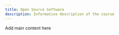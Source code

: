 ```yaml
---
title: Open Source Software
description: Informative description of the course
---
```


Add main content here